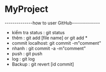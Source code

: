 ﻿# MyProject
--------------how to user GitHub--------------
- kiểm tra status : git status
- thêm            : git add [file name] or git add *
- commit localhost: git commit -m"comment"
- nhanh		  : git commit -a -m"comment"
- push		  : git push
- log		  : git log
- Backup	  : git revert [id commit]
